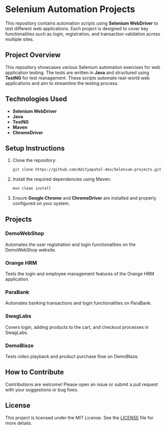
# Selenium Automation Projects

This repository contains automation scripts using **Selenium WebDriver** to test different web applications. Each project is designed to cover key functionalities such as login, registration, and transaction validation across multiple sites.


## Project Overview

This repository showcases various Selenium automation exercises for web application testing. The tests are written in **Java** and structured using **TestNG** for test management. These scripts automate real-world web applications and aim to streamline the testing process.

## Technologies Used

- **Selenium WebDriver**
- **Java**
- **TestNG**
- **Maven**
- **ChromeDriver**
  
## Setup Instructions

1. Clone the repository:
    ```bash
    git clone https://github.com/Adityapatel-dev/Selenium-projects.git
    ```
2. Install the required dependencies using Maven:
    ```bash
    mvn clean install
    ```
3. Ensure **Google Chrome** and **ChromeDriver** are installed and properly configured on your system.

## Projects

### DemoWebShop
Automates the user registration and login functionalities on the DemoWebShop website.

### Orange HRM
Tests the login and employee management features of the Orange HRM application.

### ParaBank
Automates banking transactions and login functionalities on ParaBank.

### SwagLabs
Covers login, adding products to the cart, and checkout processes in SwagLabs.

### DemoBlaze
Tests video playback and product purchase flow on DemoBlaze.

## How to Contribute

Contributions are welcome! Please open an issue or submit a pull request with your suggestions or bug fixes.

## License

This project is licensed under the MIT License. See the [LICENSE](LICENSE) file for more details.

